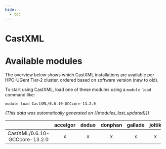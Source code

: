 ```yaml
---
hide:
  - toc
---
```


CastXML
=======

# Available modules


The overview below shows which CastXML installations are available per HPC-UGent Tier-2 cluster, ordered based on software version (new to old).

To start using CastXML, load one of these modules using a `module load` command like:

```shell
module load CastXML/0.6.10-GCCcore-13.2.0
```

*(This data was automatically generated on {{modules_last_updated}})*

| |accelgor|doduo|donphan|gallade|joltik|litleo|shinx|
| :---: | :---: | :---: | :---: | :---: | :---: | :---: | :---: |
|CastXML/0.6.10-GCCcore-13.2.0|x|x|x|x|x|x|x|

